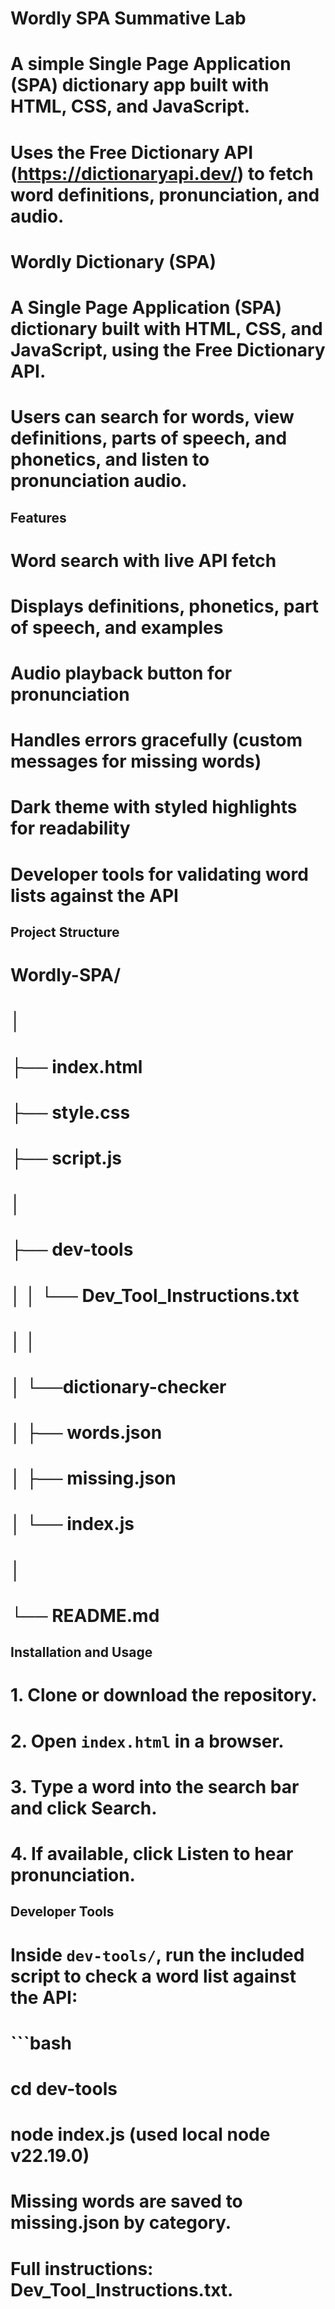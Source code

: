 # Wordly SPA Summative Lab

# A simple Single Page Application (SPA) dictionary app built with HTML, CSS, and JavaScript.
# Uses the Free Dictionary API (https://dictionaryapi.dev/) to fetch word definitions, pronunciation, and audio.

#  Wordly Dictionary (SPA)

# A Single Page Application (SPA) dictionary built with **HTML, CSS, and   JavaScript**, using the **Free Dictionary API**.  
# Users can search for words, view definitions, parts of speech, and phonetics, and listen to pronunciation audio.



##  Features
# Word search with live API fetch  
# Displays **definitions, phonetics, part of speech, and examples**  
# **Audio playback** button for pronunciation  
# Handles errors gracefully (custom messages for missing words)  
# **Dark theme** with styled highlights for readability  
# Developer tools for validating word lists against the API  



##  Project Structure

# Wordly-SPA/
# │
# ├── index.html 
# ├── style.css 
# ├── script.js 
# │
# ├── dev-tools
# │ │   └── Dev_Tool_Instructions.txt
# │ │
# │ └──dictionary-checker
# │     ├── words.json
# │     ├── missing.json
# │     └── index.js
# │
# └── README.md 

## Installation and Usage

# 1. Clone or download the repository.  
# 2. Open `index.html` in a browser.  
# 3. Type a word into the search bar and click Search.  
# 4. If available, click Listen to hear pronunciation.  

## Developer Tools
# Inside `dev-tools/`, run the included script to check a word list against the API:  
# ```bash
# cd dev-tools
# node index.js (used local node v22.19.0)

# Missing words are saved to missing.json by category.

# Full instructions: Dev_Tool_Instructions.txt.